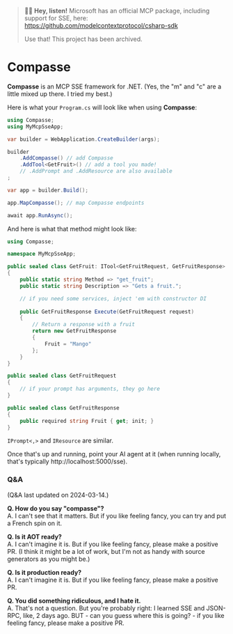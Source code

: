 > 🧚‍♀️ **Hey, listen!** Microsoft has an official MCP package, including support for SSE, here: https://github.com/modelcontextprotocol/csharp-sdk
>
> Use that! This project has been archived.

# Compasse

**Compasse** is an MCP SSE framework for .NET. (Yes, the "m" and "c" are a little mixed up there. I tried my best.)

Here is what your `Program.cs` will look like when using **Compasse**:

```c#
using Compasse;
using MyMcpSseApp;

var builder = WebApplication.CreateBuilder(args);

builder
    .AddCompasse() // add Compasse
    .AddTool<GetFruit>() // add a tool you made!
    // .AddPrompt and .AddResource are also available
;

var app = builder.Build();

app.MapCompasse(); // map Compasse endpoints

await app.RunAsync();
```

And here is what that method might look like:

```c#
using Compasse;

namespace MyMcpSseApp;

public sealed class GetFruit: ITool<GetFruitRequest, GetFruitResponse>
{
    public static string Method => "get_fruit";
    public static string Description => "Gets a fruit.";

    // if you need some services, inject 'em with constructor DI
    
    public GetFruitResponse Execute(GetFruitRequest request)
    {
        // Return a response with a fruit
        return new GetFruitResponse
        {
            Fruit = "Mango"
        };
    }
}

public sealed class GetFruitRequest
{
    // if your prompt has arguments, they go here
}

public sealed class GetFruitResponse
{
    public required string Fruit { get; init; }
}
```

`IPrompt<,>` and `IResource` are similar.

Once that's up and running, point your AI agent at it (when running locally, that's typically http://localhost:5000/sse).

### Q&A

(Q&A last updated on 2024-03-14.)

**Q. How do you say "compasse"?**<br>
A. I can't see that it matters. But if you like feeling fancy, you can try and put a French spin on it.

**Q. Is it AOT ready?**<br>
A. I can't imagine it is. But if you like feeling fancy, please make a positive PR. (I think it might be a lot of work, but I'm not as handy with source generators as you might be.)

**Q. Is it production ready?**<br>
A. I can't imagine it is. But if you like feeling fancy, please make a positive PR.

**Q. You did something ridiculous, and I hate it.**<br>
A. That's not a question. But you're probably right: I learned SSE and JSON-RPC, like, 2 days ago. BUT - can you guess where this is going? - if you like feeling fancy, please make a positive PR.
